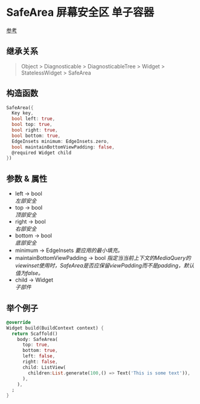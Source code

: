 # SafeArea 屏幕安全区 单子容器

[参考](https://api.flutter.dev/flutter/widgets/SafeArea-class.html)

## 继承关系

> Object > Diagnosticable > DiagnosticableTree > Widget > StatelessWidget > SafeArea

## 构造函数

```dart
SafeArea({
  Key key,
  bool left: true,
  bool top: true,
  bool right: true,
  bool bottom: true,
  EdgeInsets minimum: EdgeInsets.zero,
  bool maintainBottomViewPadding: false,
  @required Widget child
})
```

## 参数 & 属性

- left → bool  
  *左部安全* 
- top → bool  
  *顶部安全*
- right → bool  
  *右部安全*
- bottom → bool  
  *底部安全*
- minimum → EdgeInsets
  *要应用的最小填充。*
- maintainBottomViewPadding → bool
  *指定当当前上下文的MediaQuery的viewinset使用时，SafeArea是否应保留viewPadding而不是padding，默认值为false。*
- child → Widget  
  *子部件*

## 举个例子

```dart
@override
Widget build(BuildContext context) {
  return Scaffold()
    body: SafeArea(
      top: true,
      bottom: true,
      left: false,
      right: false,
      child: ListView(
        children:List.generate(100,() => Text('This is some text')),
      ),
    ),
  ;
}
```
